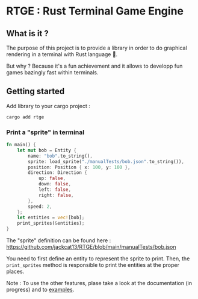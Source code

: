 # RTGE : Rust Terminal Game Engine

## What is it ?

The purpose of this project is to provide a library in order to do graphical rendering in a terminal with Rust language 🦀.

But why ? Because it's a fun achievement and it allows to developp fun games bazingly fast within terminals.

## Getting started

Add library to your cargo project :

```
cargo add rtge
```

### Print a "sprite" in terminal

```rust
fn main() {
    let mut bob = Entity {
        name: "bob".to_string(),
        sprite: load_sprite("./manualTests/bob.json".to_string()),
        position: Position { x: 100, y: 100 },
        direction: Direction {
            up: false,
            down: false,
            left: false,
            right: false,
        },
        speed: 2,
    };
    let entities = vec![bob];
    print_sprites(&entities);
}
```

The "sprite" definition can be found here : https://github.com/jackcat13/RTGE/blob/main/manualTests/bob.json

You need to first define an entity to represent the sprite to print. Then, the `print_sprites` method is responsible to print the entities at the proper places.

Note : To use the other features, plase take a look at the documentation (in progress) and to [examples](https://github.com/jackcat13/RTGE_examples).
